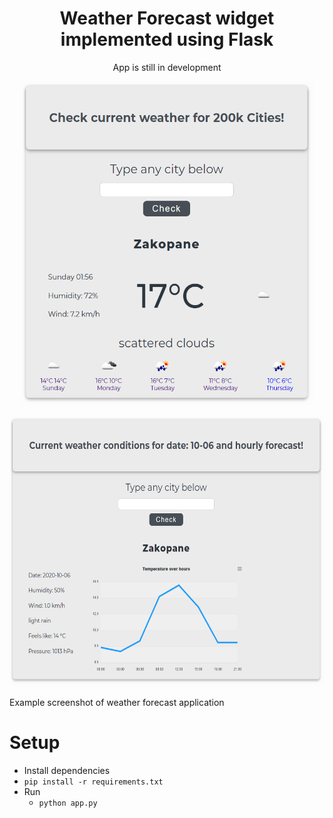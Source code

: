 <h1 align="center">Weather Forecast widget implemented using Flask
</h1>

<p style="text-align:center;"> App is still in development
</p>

<p align="center">
  <img width="470" height="518" src="https://github.com/zbigniewstefaniuk/weather_api_widget/blob/master/static/images/weatherapp.png">
</p>
<p align="center">
  <img width="606" height="433" src="https://github.com/zbigniewstefaniuk/weather_api_widget/blob/master/static/images/weatherapp_chart.png">
</p>
Example screenshot of weather forecast application
<h1>Setup</h1> 

- Install dependencies
- `pip install -r requirements.txt`
- Run
  - `python app.py`